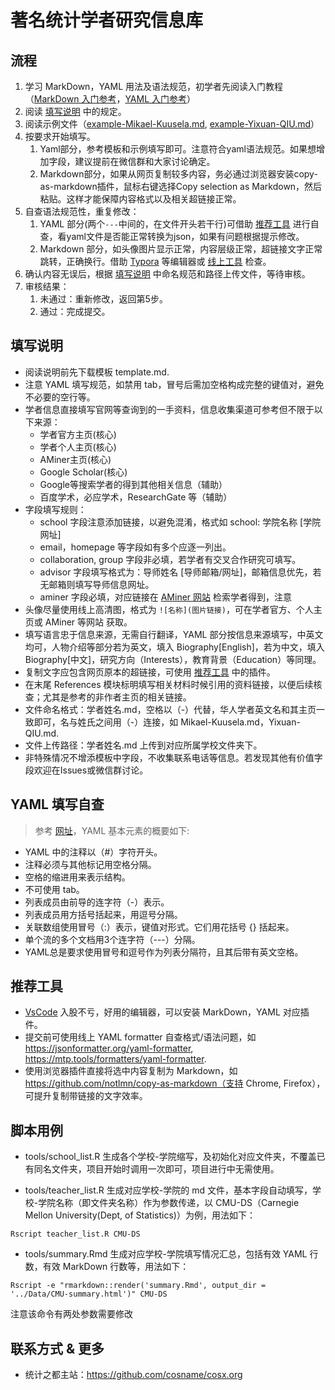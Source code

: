 # 著名统计学者研究信息库


## 流程

1. 学习 MarkDown，YAML 用法及语法规范，初学者先阅读入门教程（[MarkDown 入门参考](https://www.runoob.com/markdown/md-tutorial.html)，[YAML 入门参考](https://www.runoob.com/w3cnote/yaml-intro.html)）
2. 阅读 [填写说明](#填写说明) 中的规定。
3. 阅读示例文件（[example-Mikael-Kuusela.md](https://gitee.com/Ryanna-gitee/stateacher/blob/master/example-Mikael-Kuusela.md), 
[example-Yixuan-QIU.md](https://gitee.com/Ryanna-gitee/stateacher/blob/master/example-Yixuan-QIU.md)）
4. 按要求开始填写。
    1. Yaml部分，参考模板和示例填写即可。注意符合yaml语法规范。如果想增加字段，建议提前在微信群和大家讨论确定。
    2. Markdown部分，如果从网页复制较多内容，务必通过浏览器安装copy-as-markdown插件，鼠标右键选择Copy selection as Markdown，然后粘贴。这样才能保障内容格式以及相关超链接正常。
5. 自查语法规范性，重复修改：
    1. YAML 部分(两个```---```中间的，在文件开头若干行)可借助 [推荐工具](#推荐工具) 进行自查，看yaml文件是否能正常转换为json，如果有问题根据提示修改。
    2. Markdown 部分，如头像图片显示正常，内容层级正常，超链接文字正常跳转，正确换行。借助 [Typora](https://typora.io/) 等编辑器或 [线上工具](https://md.mzr.me/) 检查。
6. 确认内容无误后，根据 [填写说明](#填写说明) 中命名规范和路径上传文件，等待审核。
7. 审核结果：
    1. 未通过：重新修改，返回第5步。
    2. 通过：完成提交。



## 填写说明

- 阅读说明前先下载模板 template.md.
- 注意 YAML 填写规范，如禁用 tab，冒号后需加空格构成完整的键值对，避免不必要的空行等。
- 学者信息直接填写官网等查询到的一手资料，信息收集渠道可参考但不限于以下来源：
    - 学者官方主页(核心)
    - 学者个人主页(核心)
    - AMiner主页(核心)
    - Google Scholar(核心)
    - Google等搜索学者的得到其他相关信息（辅助）
    - 百度学术，必应学术，ResearchGate 等（辅助）
- 字段填写规则：
    - school 字段注意添加链接，以避免混淆，格式如 school: 学院名称 [学院网址]
    - email，homepage 等字段如有多个应逐一列出。
    - collaboration, group 字段非必填，若学者有交叉合作研究可填写。
    - advisor 字段填写格式为：导师姓名 [导师邮箱/网址]，邮箱信息优先，若无邮箱则填写导师信息网址。
    - aminer 字段必填，对应链接在 [AMiner 网站](https://www.aminer.org/) 检索学者得到，注意
- 头像尽量使用线上高清图，格式为 `![名称](图片链接)`，可在学者官方、个人主页或 AMiner 等网站 获取。
- 填写语言忠于信息来源，无需自行翻译，YAML 部分按信息来源填写，中英文均可，人物介绍等部分若为英文，填入 Biography[English]，若为中文，填入 Biography[中文]，研究方向（Interests），教育背景（Education）等同理。
- 复制文字应包含网页原本的超链接，可使用 [推荐工具](#推荐工具) 中的插件。
- 在末尾 References 模块标明填写相关材料时候引用的资料链接，以便后续核查；尤其是参考的非作者主页的相关链接。
- 文件命名格式：学者姓名.md，空格以（-）代替，华人学者英文名和其主页一致即可，名与姓氏之间用（-）连接，如 Mikael-Kuusela.md，Yixuan-QIU.md.
- 文件上传路径：学者姓名.md 上传到对应所属学校文件夹下。
- 非特殊情况不增添模板中字段，不收集联系电话等信息。若发现其他有价值字段欢迎在Issues或微信群讨论。




## YAML 填写自查

> 参考 [网址](https://www.tutorialspoint.com/yaml/yaml_basics.htm)，YAML 基本元素的概要如下:

- YAML 中的注释以（#）字符开头。
- 注释必须与其他标记用空格分隔。
- 空格的缩进用来表示结构。
- 不可使用 tab。
- 列表成员由前导的连字符（-）表示。
- 列表成员用方括号括起来，用逗号分隔。
- 关联数组使用冒号（:）表示，键值对形式。它们用花括号 {} 括起来。
- 单个流的多个文档用3个连字符（---）分隔。
- YAML总是要求使用冒号和逗号作为列表分隔符，且其后带有英文空格。



##  推荐工具

- [VsCode](https://code.visualstudio.com/) 入股不亏，好用的编辑器，可以安装 MarkDown，YAML 对应插件。
- 提交前可使用线上 YAML formatter 自查格式/语法问题，如 https://jsonformatter.org/yaml-formatter, https://mtp.tools/formatters/yaml-formatter.
- 使用浏览器插件直接将选中内容复制为 Markdown，如 https://github.com/notlmn/copy-as-markdown（支持 Chrome, Firefox），可提升复制带链接的文字效率。



## 脚本用例

- tools/school_list.R 生成各个学校-学院缩写，及初始化对应文件夹，不覆盖已有同名文件夹，项目开始时调用一次即可，项目进行中无需使用。

- tools/teacher_list.R 生成对应学校-学院的 md 文件，基本字段自动填写，学校-学院名称（即文件夹名称）作为参数传递，以 CMU-DS（Carnegie Mellon University(Dept, of Statistics)）为例，用法如下：

```shell
Rscript teacher_list.R CMU-DS
```
- tools/summary.Rmd 生成对应学校-学院填写情况汇总，包括有效 YAML 行数，有效 MarkDown 行数等，用法如下：

```shell
Rscript -e "rmarkdown::render('summary.Rmd', output_dir = '../Data/CMU-summary.html')" CMU-DS
```
注意该命令有两处参数需要修改


## 联系方式 & 更多

- 统计之都主站：https://github.com/cosname/cosx.org

